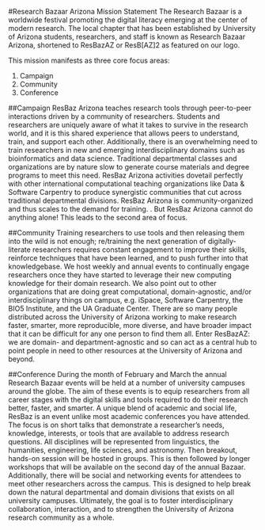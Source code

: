 #Research Bazaar Arizona Mission Statement
The Research Bazaar is a worldwide festival promoting the digital literacy emerging at the center of modern research. The local chapter that has been established by University of Arizona students, researchers, and staff is known as Research Bazaar Arizona, shortened to ResBazAZ or ResB[AZ]2 as featured on our logo.

This mission manifests as three core focus areas: 

1. Campaign
2. Community
3. Conference

##Campaign 
ResBaz Arizona teaches research tools through peer-to-peer interactions driven by a community of researchers. Students and researchers are uniquely aware of what it takes to survive in the research world, and it is this shared experience that allows peers to understand, train, and support each other. Additionally, there is an overwhelming need to train researchers in new and emerging interdisciplinary domains such as bioinformatics and data science. Traditional departmental classes and organizations are by nature slow to generate course materials and degree programs to meet this need. ResBaz Arizona activities dovetail perfectly with other international computational teaching organizations like Data & Software Carpentry to produce synergistic communities that cut across traditional departmental divisions. ResBaz Arizona is community-organized and thus scales to the demand for training. . But ResBaz Arizona cannot do anything alone! This leads to the second area of focus.

##Community 
Training researchers to use tools and then releasing them into the wild is not enough; re/training the next generation of digitally-literate researchers requires constant engagement to improve their skills, reinforce techniques that have been learned, and to push further into that knowledgebase. We host weekly and annual events to continually engage researchers once they have started to leverage their new computing knowledge for their domain research. We also point out to other organizations that are doing great computational, domain-agnostic, and/or interdisciplinary things on campus, e.g. iSpace, Software Carpentry, the BIO5 Institute, and the UA Graduate Center. There are so many people distributed across the University of Arizona working to make research faster, smarter, more reproducible, more diverse, and have broader impact that it can be difficult for any one person to find them all. Enter ResBazAZ: we are domain- and department-agnostic and so can act as a central hub to point people in need to other resources at the University of Arizona and beyond.  

##Conference 
During the month of February and March the annual Research Bazaar events will be held at a number of university campuses around the globe. The aim of these events is to equip researchers from all career stages with the digital skills and tools required to do their research better, faster, and smarter. A unique blend of academic and social life, ResBaz is an event unlike most academic conferences you have attended. The focus is on short talks that demonstrate a researcher’s needs, knowledge, interests, or tools that are available to address research questions. All disciplines will be represented from linguistics, the humanities, engineering, life sciences, and astronomy. Then breakout, hands-on session will be hosted in groups. This is then followed by longer workshops that will be available on the second day of the annual Bazaar. Additionally, there will be social and networking events for attendees to meet other researchers across the campus. This is designed to help break down the natural departmental and domain divisions that exists on all university campuses. Ultimately, the goal is to foster interdisciplinary collaboration, interaction, and to strengthen the University of Arizona research community as a whole.
